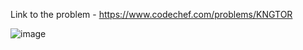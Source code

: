Link to the problem - https://www.codechef.com/problems/KNGTOR


![image](https://user-images.githubusercontent.com/57552973/222794334-47c5ae6e-1476-45a0-a055-23be3ed4adfd.png)
